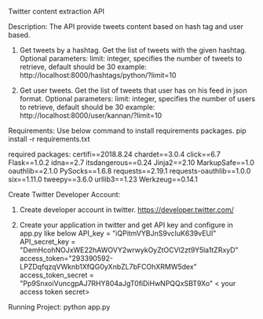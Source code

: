Twitter content extraction API

Description:
The API provide tweets content based on hash tag and user based.

1. Get tweets by a hashtag. Get the list of tweets with the given hashtag.
Optional parameters: limit: integer, specifies the number of tweets to retrieve, default should be 30
example: http://localhost:8000/hashtags/python/?limit=10

2. Get user tweets. Get the list of tweets that user has on his feed in json format. Optional parameters: 
limit: integer, specifies the number of users to retrieve, default should be 30
example: http://localhost:8000/user/kannan/?limit=10

Requirements:
Use below command to install requirements packages.
pip install -r requirements.txt

required packages:
certifi==2018.8.24
chardet==3.0.4
click==6.7
Flask==1.0.2
idna==2.7
itsdangerous==0.24
Jinja2==2.10
MarkupSafe==1.0
oauthlib==2.1.0
PySocks==1.6.8
requests==2.19.1
requests-oauthlib==1.0.0
six==1.11.0
tweepy==3.6.0
urllib3==1.23
Werkzeug==0.14.1

Create Twitter Developer Account:
  1. Create developer account in twitter.
      https://developer.twitter.com/
      
  2. Create your application in twitter and get API key and configure in app.py like below
     API_key = "iQPitmVYBJnS9vcIuK639vEUI" <your api key>
     API_secret_key = "DemHcohNOJxWE22hAWOVY2wrwykOyZtOCVl2zt9Y5la1tZRxyD" <your api secret key>
     access_token="293390592-LPZDqfqzqVWknb1XfQG0yXnbZL7bFCOhXRMW5dex" <your access token>
     access_token_secret =   "Pp9SnxoiVuncgpAJ7RHY804aJgT0fiDiHwNPQQxSBT9Xo" < your access token secret>
 
Running Project:
  python app.py
